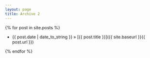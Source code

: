 ```yaml
---
layout: page
title: Archive 2
---
```



{% for post in site.posts %}
    
   * {{ post.date | date_to_string }} &raquo; [{{ post.title }}]({{ site.baseurl }}{{ post.url }})
    
{% endfor %}

